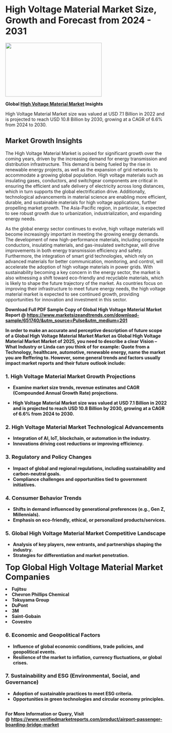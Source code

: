 <H1>High Voltage Material Market Size, Growth and Forecast from 2024 - 2031</H1><img class="aligncenter size-medium wp-image-584254" src="https://thirdeyenews.in/wp-content/uploads/2024/09/Global-Market-Research-300x168.jpeg" alt="" width="300" height="168" /><p><strong>Global&nbsp;<a href="https://www.marketsizeandtrends.com/download-sample/651740/&amp;utm_source=Pulse&amp;utm_medium=201">High Voltage Material Market</a> Insights</strong></p><p>High Voltage Material Market size was valued at USD 7.1 Billion in 2022 and is projected to reach USD 10.8 Billion by 2030, growing at a CAGR of 6.6% from 2024 to 2030.</p><p><h2>Market Growth Insights</h2> <p>The High Voltage Material Market is poised for significant growth over the coming years, driven by the increasing demand for energy transmission and distribution infrastructure. This demand is being fueled by the rise in renewable energy projects, as well as the expansion of grid networks to accommodate a growing global population. High voltage materials such as insulating gases, conductors, and switchgear components are critical in ensuring the efficient and safe delivery of electricity across long distances, which in turn supports the global electrification drive. Additionally, technological advancements in material science are enabling more efficient, durable, and sustainable materials for high voltage applications, further propelling market growth. The Asia-Pacific region, in particular, is expected to see robust growth due to urbanization, industrialization, and expanding energy needs.</p> <p><strong></strong></p> <p>As the global energy sector continues to evolve, high voltage materials will become increasingly important in meeting the growing energy demands. The development of new high-performance materials, including composite conductors, insulating materials, and gas-insulated switchgear, will drive improvements in both energy transmission efficiency and safety. Furthermore, the integration of smart grid technologies, which rely on advanced materials for better communication, monitoring, and control, will accelerate the adoption of high voltage materials in power grids. With sustainability becoming a key concern in the energy sector, the market is also witnessing a shift toward eco-friendly and recyclable materials, which is likely to shape the future trajectory of the market. As countries focus on improving their infrastructure to meet future energy needs, the high voltage material market is expected to see continued growth, providing opportunities for innovation and investment in this sector.</p> <p><strong></p><p><span class=""><strong>Download Full PDF Sample Copy of Global High Voltage Material Market Report</strong> @ <a href="https://www.marketsizeandtrends.com/download-sample/651740/&amp;utm_source=Pulse&amp;utm_medium=201" target="_blank">https://www.marketsizeandtrends.com/download-sample/651740/&amp;utm_source=Pulse&amp;utm_medium=201</a></span></p><p>In order to make an accurate and perceptive description of future scope of a Global&nbsp;High Voltage Material Market Market as Global&nbsp;High Voltage Material Market Market of 2025, you need to describe a clear Vision &ndash; What Industry or Linda can you think of for example: Quote from a Technology, healthcare, automotive, renewable energy, name the market you are Reffering to. However, some general trends and factors usually impact market reports and their future outlook include:</p><h3>1.&nbsp;<strong>High Voltage Material Market Growth Projections</strong></h3><ul><li>Examine market size trends, revenue estimates and CAGR (Compounded Annual Growth Rate) projections.</li><li><p>High Voltage Material Market size was valued at USD 7.1 Billion in 2022 and is projected to reach USD 10.8 Billion by 2030, growing at a CAGR of 6.6% from 2024 to 2030.</p></li></ul><h3>2.&nbsp;<strong>High Voltage Material Market Technological Advancements</strong></h3><ul><li>Integration of AI, IoT, blockchain, or automation in the industry.</li><li>Innovations driving cost reductions or improving efficiency.</li></ul><h3>3.&nbsp;<strong>Regulatory and Policy Changes</strong></h3><ul><li>Impact of global and regional regulations, including sustainability and carbon-neutral goals.</li><li>Compliance challenges and opportunities tied to government initiatives.</li></ul><h3>4.&nbsp;<strong>Consumer Behavior Trends</strong></h3><ul><li>Shifts in demand influenced by generational preferences (e.g., Gen Z, Millennials).</li><li>Emphasis on eco-friendly, ethical, or personalized products/services.</li></ul><h3>5.&nbsp;<strong>Global High Voltage Material Market Competitive Landscape</strong></h3><ul><li>Analysis of key players, new entrants, and partnerships shaping the industry.</li><li>Strategies for differentiation and market penetration.</li></ul><p data-pm-slice="1 1 []"><span style="color: inherit; font-family: inherit; font-size: 25px;">Top Global High Voltage Material Market Companies</span></p><div class="" data-test-id=""><p><li>Fujitsu</li><li> Chevron Phillips Chemical</li><li> Tokuyama Group</li><li> DuPont</li><li> 3M</li><li> Saint-Gobain</li><li> Covestro</li></p></div><h3>6.&nbsp;<strong>Economic and Geopolitical Factors</strong></h3><ul><li>Influence of global economic conditions, trade policies, and geopolitical events.</li><li>Resilience of the market to inflation, currency fluctuations, or global crises.</li></ul><h3>7.&nbsp;<strong>Sustainability and ESG (Environmental, Social, and Governance)</strong></h3><ul><li>Adoption of sustainable practices to meet ESG criteria.</li><li>Opportunities in green technologies and circular economy principles.</li></ul><h2><strong style="font-size: 14px;">For More Information or Query, Visit @&nbsp;</strong><a style="background-color: #ffffff; font-size: 14px;" href="https://www.marketsizeandtrends.com/report/high-voltage-material-market/" target="_blank">https://www.verifiedmarketreports.com/product/airport-passenger-boarding-bridge-market</a></h2>
